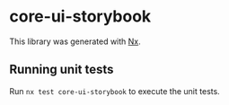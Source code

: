 # core-ui-storybook

This library was generated with [Nx](https://nx.dev).

## Running unit tests

Run `nx test core-ui-storybook` to execute the unit tests.
